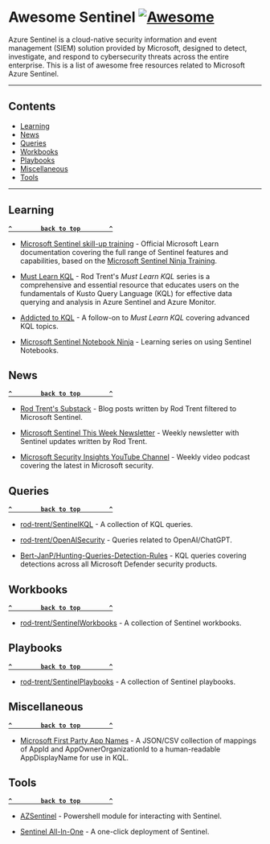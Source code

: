 # Awesome Sentinel [![Awesome](https://awesome.re/badge.svg)](https://awesome.re)

Azure Sentinel is a cloud-native security information and event management (SIEM) solution provided by Microsoft, designed to detect, investigate, and respond to cybersecurity threats across the entire enterprise. This is a list of awesome free resources related to Microsoft Azure Sentinel. 

--------------------


## Contents

- [Learning](#learning)
- [News](#news)
- [Queries](#queries)
- [Workbooks](#workbooks)
- [Playbooks](#playbooks)
- [Miscellaneous](#miscellaneous)
- [Tools](#tools)

--------------------

## Learning

**[`^        back to top        ^`](#awesome-sentinel)**

- [Microsoft Sentinel skill-up training](https://learn.microsoft.com/en-us/azure/sentinel/skill-up-resources) - Official Microsoft Learn documentation covering the full range of Sentinel features and capabilities, based on the [Microsoft Sentinel Ninja Training](https://techcommunity.microsoft.com/t5/microsoft-sentinel-blog/become-a-microsoft-sentinel-ninja-the-complete-level-400/ba-p/1246310).

- [Must Learn KQL](https://github.com/rod-trent/MustLearnKQL) - Rod Trent's *Must Learn KQL* series is a comprehensive and essential resource that educates users on the fundamentals of Kusto Query Language (KQL) for effective data querying and analysis in Azure Sentinel and Azure Monitor.

- [Addicted to KQL](https://github.com/rod-trent/AddictedtoKQL) - A follow-on to *Must Learn KQL* covering advanced KQL topics.

- [Microsoft Sentinel Notebook Ninja](https://techcommunity.microsoft.com/t5/microsoft-sentinel-blog/becoming-a-microsoft-sentinel-notebooks-ninja-the-series/ba-p/2693491) - Learning series on using Sentinel Notebooks.

## News

**[`^        back to top        ^`](#awesome-sentinel)**

- [Rod Trent's Substack](https://rodtrent.substack.com/t/microsoft-sentinel) - Blog posts written by Rod Trent filtered to Microsoft Sentinel.

- [Microsoft Sentinel This Week Newsletter](https://sentinelthisweek.substack.com) - Weekly newsletter with Sentinel updates written by Rod Trent.

- [Microsoft Security Insights YouTube Channel](https://www.youtube.com/@microsoftsecurityinsights) - Weekly video podcast covering the latest in Microsoft security.

## Queries

**[`^        back to top        ^`](#awesome-sentinel)**

- [rod-trent/SentinelKQL](https://github.com/rod-trent/SentinelKQL) - A collection of KQL queries.

- [rod-trent/OpenAISecurity](https://github.com/rod-trent/OpenAISecurity/tree/main/Security/Sentinel/KQL) - Queries related to OpenAI/ChatGPT.

- [Bert-JanP/Hunting-Queries-Detection-Rules](https://github.com/Bert-JanP/Hunting-Queries-Detection-Rules) - KQL queries covering detections across all Microsoft Defender security products.

## Workbooks

**[`^        back to top        ^`](#awesome-sentinel)**

- [rod-trent/SentinelWorkbooks](https://github.com/rod-trent/SentinelWorkbooks) - A collection of Sentinel workbooks.

## Playbooks

**[`^        back to top        ^`](#awesome-sentinel)**

- [rod-trent/SentinelPlaybooks](https://github.com/rod-trent/SentinelPlaybooks) - A collection of Sentinel playbooks.
  

## Miscellaneous

**[`^        back to top        ^`](#awesome-sentinel)**

- [Microsoft First Party App Names](https://github.com/merill/microsoft-info) - A JSON/CSV collection of mappings of AppId and AppOwnerOrganizationId to a human-readable AppDisplayName for use in KQL.


## Tools

**[`^        back to top        ^`](#awesome-sentinel)**

- [AZSentinel](https://github.com/wortell/AZSentinel) - Powershell module for interacting with Sentinel.

- [Sentinel All-In-One](https://github.com/Azure/Azure-Sentinel/tree/master/Tools/Sentinel-All-In-One) - A one-click deployment of Sentinel.

